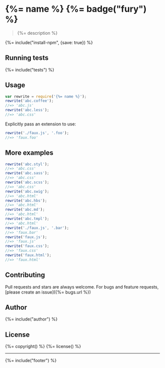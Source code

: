 # {%= name %} {%= badge("fury") %}

> {%= description %}

{%= include("install-npm", {save: true}) %}

## Running tests
{%= include("tests") %}

## Usage

```js
var rewrite = require('{%= name %}');
rewrite('abc.coffee');
//=> 'abc.js'
rewrite('abc.less');
//=> 'abc.css'
```

Explicitly pass an extension to use:

```js
rewrite('./faux.js', '.foo');
//=> 'faux.foo'
```

## More examples

```js
rewrite('abc.styl');
//=> 'abc.css'
rewrite('abc.sass');
//=> 'abc.css'
rewrite('abc.scss');
//=> 'abc.css'
rewrite('abc.swig');
//=> 'abc.html'
rewrite('abc.hbs');
//=> 'abc.html'
rewrite('abc.md');
//=> 'abc.html'
rewrite('abc.tmpl');
//=> 'abc.html'
rewrite('./faux.js', '.bar');
//=> 'faux.bar'
rewrite('faux.js');
//=> 'faux.js'
rewrite('faux.css');
//=> 'faux.css'
rewrite('faux.html');
//=> 'faux.html'
```

## Contributing
Pull requests and stars are always welcome. For bugs and feature requests, [please create an issue]({%= bugs.url %})

## Author
{%= include("author") %}

## License
{%= copyright() %}
{%= license() %}

***

{%= include("footer") %}